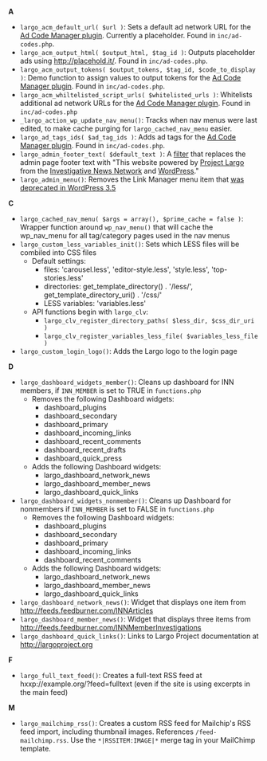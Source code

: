 **A**

- `largo_acm_default_url( $url )`: Sets a default ad network URL for the [Ad Code Manager plugin](http://wordpress.org/extend/plugins/ad-code-manager/). Currently a placeholder. Found in `inc/ad-codes.php`.
- `largo_acm_output_html( $output_html, $tag_id )`: Outputs placeholder ads using http://placehold.it/. Found in `inc/ad-codes.php`.
- `largo_acm_output_tokens( $output_tokens, $tag_id, $code_to_display )`: Demo function to assign values to output tokens for the [Ad Code Manager plugin](http://wordpress.org/extend/plugins/ad-code-manager/). Found in `inc/ad-codes.php`.
- `largo_acm_whiltelisted_script_urls( $whitelisted_urls )`: Whitelists additional ad network URLs for the [Ad Code Manager plugin](http://wordpress.org/extend/plugins/ad-code-manager/). Found in `inc/ad-codes.php`
- `_largo_action_wp_update_nav_menu()`: Tracks when nav menus were last edited, to make cache purging for `largo_cached_nav_menu` easier. 
- `largo_ad_tags_ids( $ad_tag_ids )`: Adds ad tags for the [Ad Code Manager plugin](http://wordpress.org/extend/plugins/ad-code-manager/). Found in `inc/ad-codes.php`. 
- `largo_admin_footer_text( $default_text )`: A [filter](http://codex.wordpress.org/Function_Reference/add_filter) that replaces the admin page footer text with "This website powered by <a href="http://largoproject.org">Project Largo</a> from the <a href="http://investigativenewsnetwork.org">Investigative News Network</a> and <a href="http://wordpress.org">WordPress</a>."
- `largo_admin_menu()`: Removes the Link Manager menu item that [was deprecated in WordPress 3.5](http://codex.wordpress.org/Links_Manager)

**C**

- `largo_cached_nav_menu( $args = array(), $prime_cache = false )`: Wrapper function around `wp_nav_menu()` that will cache the wp_nav_menu for all tag/category pages used in the nav menus
- `largo_custom_less_variables_init()`: Sets which LESS files will be combiled into CSS files
	- Default settings:
		- files: 'carousel.less', 'editor-style.less', 'style.less', 'top-stories.less'
		- directories: get_template_directory() . '/less/', get_template_directory_uri() . '/css/'
		- LESS variables: 'variables.less'
	- API functions begin with `largo_clv`:
		- `largo_clv_register_directory_paths( $less_dir, $css_dir_uri )`
		- `largo_clv_register_variables_less_file( $variables_less_file )`
- `largo_custom_login_logo()`: Adds the Largo logo to the login page

**D**

- `largo_dashboard_widgets_member()`: Cleans up dashboard for INN members, if `INN_MEMBER` is set to TRUE in `functions.php`
	- Removes the following Dashboard widgets:
		- dashboard_plugins
		- dashboard_secondary
		- dashboard_primary
		- dashboard_incoming_links
		- dashboard_recent_comments
		- dashboard_recent_drafts
		- dashboard_quick_press
	- Adds the following Dashboard widgets: 
		- largo_dashboard_network_news
		- largo_dashboard_member_news
		- largo_dashboard_quick_links
- `largo_dashboard_widgets_nonmember()`: Cleans up Dashboard for nonmembers if `INN_MEMBER` is set to FALSE in `functions.php`
	- Removes the following Dashboard widgets:
		- dashboard_plugins
		- dashboard_secondary
		- dashboard_primary
		- dashboard_incoming_links
		- dashboard_recent_comments
	- Adds the following Dashboard widgets: 
		- largo_dashboard_network_news
		- largo_dashboard_member_news
		- largo_dashboard_quick_links
- `largo_dashboard_network_news()`: Widget that displays one item from http://feeds.feedburner.com/INNArticles
- `largo_dashboard_member_news()`: Widget that displays three items from http://feeds.feedburner.com/INNMemberInvestigations
- `largo_dashboard_quick_links()`: Links to Largo Project documentation at http://largoproject.org

**F**

- `largo_full_text_feed()`: Creates a full-text RSS feed at hxxp://example.org/?feed=fulltext (even if the site is using excerpts in the main feed)

**M**

- `largo_mailchimp_rss()`: Creates a custom RSS feed for Mailchip's RSS feed import, including thumbnail images. References `/feed-mailchimp.rss`. Use the `*|RSSITEM:IMAGE|*` merge tag in your MailChimp template.



		
